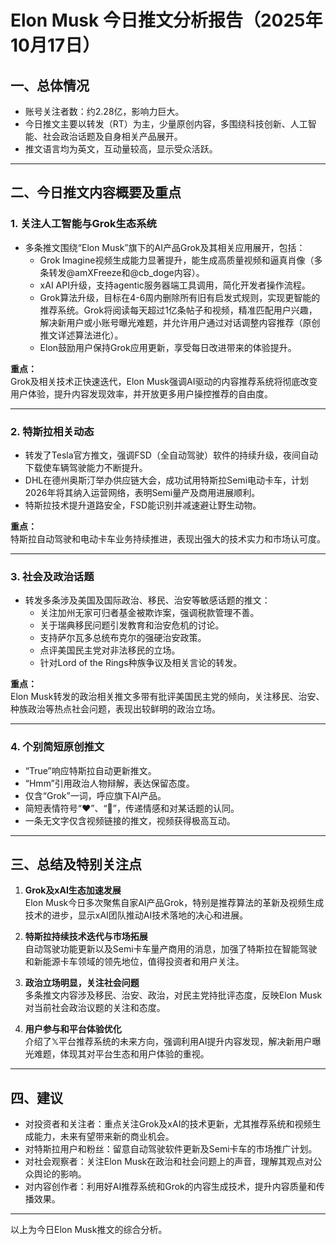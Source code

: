 # Elon Musk 今日推文分析报告（2025年10月17日）

## 一、总体情况
- 账号关注者数：约2.28亿，影响力巨大。
- 今日推文主要以转发（RT）为主，少量原创内容，多围绕科技创新、人工智能、社会政治话题及自身相关产品展开。
- 推文语言均为英文，互动量较高，显示受众活跃。

---

## 二、今日推文内容概要及重点

### 1. 关注人工智能与Grok生态系统
- 多条推文围绕“Elon Musk”旗下的AI产品Grok及其相关应用展开，包括：
  - Grok Imagine视频生成能力显著提升，能生成高质量视频和逼真肖像（多条转发@amXFreeze和@cb_doge内容）。
  - xAI API升级，支持agentic服务器端工具调用，简化开发者操作流程。
  - Grok算法升级，目标在4-6周内删除所有旧有启发式规则，实现更智能的推荐系统。Grok将阅读每天超过1亿条帖子和视频，精准匹配用户兴趣，解决新用户或小账号曝光难题，并允许用户通过对话调整内容推荐（原创推文详述算法进化）。
  - Elon鼓励用户保持Grok应用更新，享受每日改进带来的体验提升。

**重点：**  
Grok及相关技术正快速迭代，Elon Musk强调AI驱动的内容推荐系统将彻底改变用户体验，提升内容发现效率，并开放更多用户操控推荐的自由度。

---

### 2. 特斯拉相关动态
- 转发了Tesla官方推文，强调FSD（全自动驾驶）软件的持续升级，夜间自动下载使车辆驾驶能力不断提升。
- DHL在德州奥斯汀举办供应链大会，成功试用特斯拉Semi电动卡车，计划2026年将其纳入运营网络，表明Semi量产及商用进展顺利。
- 特斯拉技术提升道路安全，FSD能识别并减速避让野生动物。

**重点：**  
特斯拉自动驾驶和电动卡车业务持续推进，表现出强大的技术实力和市场认可度。

---

### 3. 社会及政治话题
- 转发多条涉及美国及国际政治、移民、治安等敏感话题的推文：
  - 关注加州无家可归者基金被欺诈案，强调税款管理不善。
  - 关于瑞典移民问题引发教育和治安危机的讨论。
  - 支持萨尔瓦多总统布克尔的强硬治安政策。
  - 点评美国民主党对非法移民的立场。
  - 针对Lord of the Rings种族争议及相关言论的转发。

**重点：**  
Elon Musk转发的政治相关推文多带有批评美国民主党的倾向，关注移民、治安、种族政治等热点社会问题，表现出较鲜明的政治立场。

---

### 4. 个别简短原创推文
- “True”响应特斯拉自动更新推文。
- “Hmm”引用政治人物辩解，表达保留态度。
- 仅含“Grok”一词，呼应旗下AI产品。
- 简短表情符号“❤️”、“🎯”，传递情感和对某话题的认同。
- 一条无文字仅含视频链接的推文，视频获得极高互动。

---

## 三、总结及特别关注点

1. **Grok及xAI生态加速发展**  
   Elon Musk今日多次聚焦自家AI产品Grok，特别是推荐算法的革新及视频生成技术的进步，显示xAI团队推动AI技术落地的决心和进展。

2. **特斯拉持续技术迭代与市场拓展**  
   自动驾驶功能更新以及Semi卡车量产商用的消息，加强了特斯拉在智能驾驶和新能源卡车领域的领先地位，值得投资者和用户关注。

3. **政治立场明显，关注社会问题**  
   多条推文内容涉及移民、治安、政治，对民主党持批评态度，反映Elon Musk对当前社会政治议题的关注和态度。

4. **用户参与和平台体验优化**  
   介绍了𝕏平台推荐系统的未来方向，强调利用AI提升内容发现，解决新用户曝光难题，体现其对平台生态和用户体验的重视。

---

## 四、建议

- 对投资者和关注者：重点关注Grok及xAI的技术更新，尤其推荐系统和视频生成能力，未来有望带来新的商业机会。
- 对特斯拉用户和粉丝：留意自动驾驶软件更新及Semi卡车的市场推广计划。
- 对社会观察者：关注Elon Musk在政治和社会问题上的声音，理解其观点对公众舆论的影响。
- 对内容创作者：利用好AI推荐系统和Grok的内容生成技术，提升内容质量和传播效果。

---

以上为今日Elon Musk推文的综合分析。